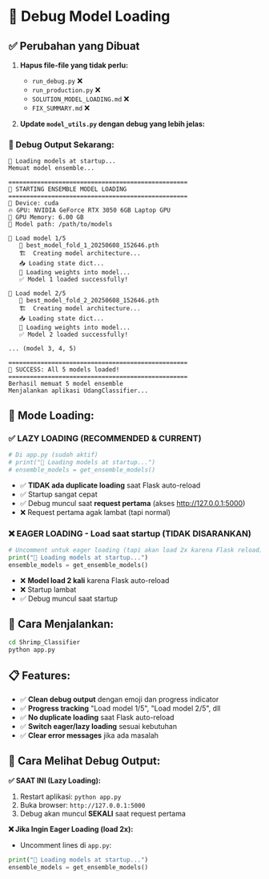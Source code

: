 # 🚀 Debug Model Loading

## ✅ **Perubahan yang Dibuat**

1. **Hapus file-file yang tidak perlu:**
   - `run_debug.py` ❌
   - `run_production.py` ❌ 
   - `SOLUTION_MODEL_LOADING.md` ❌
   - `FIX_SUMMARY.md` ❌

2. **Update `model_utils.py` dengan debug yang lebih jelas:**

### **🎯 Debug Output Sekarang:**

```
🚀 Loading models at startup...
Memuat model ensemble...

==================================================
🚀 STARTING ENSEMBLE MODEL LOADING
==================================================
📱 Device: cuda
🔥 GPU: NVIDIA GeForce RTX 3050 6GB Laptop GPU
💾 GPU Memory: 6.00 GB
📂 Model path: /path/to/models

🔄 Load model 1/5
   📁 best_model_fold_1_20250608_152646.pth
   🏗️  Creating model architecture...
   📥 Loading state dict...
   🔗 Loading weights into model...
   ✅ Model 1 loaded successfully!

🔄 Load model 2/5
   📁 best_model_fold_2_20250608_152646.pth
   🏗️  Creating model architecture...
   📥 Loading state dict...
   🔗 Loading weights into model...
   ✅ Model 2 loaded successfully!

... (model 3, 4, 5)

==================================================
🎉 SUCCESS: All 5 models loaded!
==================================================
Berhasil memuat 5 model ensemble
Menjalankan aplikasi UdangClassifier...
```

## 🔄 **Mode Loading:**

### **✅ LAZY LOADING (RECOMMENDED & CURRENT)**
```python
# Di app.py (sudah aktif)
# print("🚀 Loading models at startup...")
# ensemble_models = get_ensemble_models()
```
- ✅ **TIDAK ada duplicate loading** saat Flask auto-reload
- ✅ Startup sangat cepat
- ✅ Debug muncul saat **request pertama** (akses http://127.0.0.1:5000)
- ❌ Request pertama agak lambat (tapi normal)

### **❌ EAGER LOADING - Load saat startup (TIDAK DISARANKAN)**
```python
# Uncomment untuk eager loading (tapi akan load 2x karena Flask reload)
print("🚀 Loading models at startup...")
ensemble_models = get_ensemble_models()
```
- ❌ **Model load 2 kali** karena Flask auto-reload 
- ❌ Startup lambat 
- ✅ Debug muncul saat startup

## 🚀 **Cara Menjalankan:**

```bash
cd Shrimp_Classifier
python app.py
```

## 📋 **Features:**

- ✅ **Clean debug output** dengan emoji dan progress indicator  
- ✅ **Progress tracking** "Load model 1/5", "Load model 2/5", dll
- ✅ **No duplicate loading** saat Flask auto-reload
- ✅ **Switch eager/lazy loading** sesuai kebutuhan
- ✅ **Clear error messages** jika ada masalah

## 🎯 **Cara Melihat Debug Output:**

**✅ SAAT INI (Lazy Loading):**
1. Restart aplikasi: `python app.py`
2. Buka browser: `http://127.0.0.1:5000`
3. Debug akan muncul **SEKALI** saat request pertama

**❌ Jika Ingin Eager Loading (load 2x):**
- Uncomment lines di `app.py`:
```python
print("🚀 Loading models at startup...")
ensemble_models = get_ensemble_models()
``` 